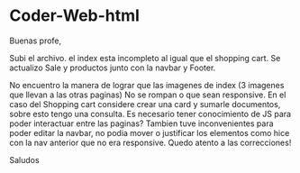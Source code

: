 # Coder-Web-html


Buenas profe, 

Subi el archivo. el index esta incompleto al igual que el shopping cart. 
Se actualizo Sale y productos junto con la navbar y Footer.

No encuentro la manera de lograr que las imagenes de index (3 imagenes que llevan a las otras paginas) No se rompan o que sean responsive. 
En el caso del Shopping cart considere crear una card y sumarle documentos, sobre esto tengo una consulta. Es necesario tener conocimiento de JS para poder interactuar entre las paginas?
Tambien tuve inconvenientes para poder editar la navbar, no podia mover o justificar los elementos como hice con la nav anterior que no era responsive. 
Quedo atento a las correcciones! 

Saludos
